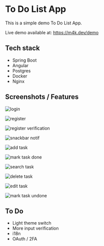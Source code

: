 # To Do List App

This is a simple demo To Do List App.

Live demo available at: https://m4k.dev/demo

## Tech stack

- Spring Boot
- Angular
- Postgres
- Docker
- Nginx



## Screenshots / Features
![login](/screenshots/login.png?raw=true "Login Screen")

![register](/screenshots/register.png?raw=true "Register Screen")

![register verification](/screenshots/register_veri.png?raw=true "Input Field Verification")

![snackbar notif](/screenshots/snackbar.png?raw=true "Snackbar Notification")

![add task](/screenshots/add.png?raw=true "Add Task")

![mark task done](/screenshots/mark_done.png?raw=true "Mark Task Done")

![search task](/screenshots/search.png?raw=true "Search Tasks")

![delete task](/screenshots/delete.png?raw=true "Delete Task")

![edit task](/screenshots/edit.png?raw=true "Edit Task")

![mark task undone](/screenshots/mark_undone.png?raw=true "Mark Task Not Done")



## To Do

- Light theme switch
- More input verification
- i18n
- OAuth / 2FA
